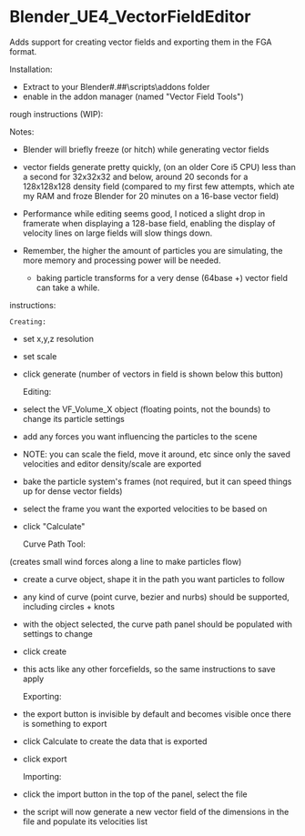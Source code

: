 Blender_UE4_VectorFieldEditor
=============================

Adds support for creating vector fields and exporting them in the FGA format.

Installation:
- Extract to your Blender\#.##\scripts\addons folder
- enable in the addon manager (named "Vector Field Tools")


rough instructions (WIP):


Notes:
- Blender will briefly freeze (or hitch) while generating vector fields
- vector fields generate pretty quickly, (on an older Core i5 CPU) less than a second for 32x32x32 and below, around 20 seconds for a 128x128x128 density field
(compared to my first few attempts, which ate my RAM and froze Blender for 20 minutes on a 16-base vector field)

- Performance while editing seems good, I noticed a slight drop in framerate when displaying a 128-base field, 
 enabling the display of velocity lines on large fields will slow things down.

- Remember, the higher the amount of particles you are simulating, the more memory and processing power will be needed.
	- baking particle transforms for a very dense (64base +) vector field can take a while.


instructions:

	Creating:

- set x,y,z resolution
- set scale
- click generate
(number of vectors in field is shown below this button)

	Editing:

- select the VF_Volume_X object (floating points, not the bounds) to change its particle settings
- add any forces you want influencing the particles to the scene
- NOTE: you can scale the field, move it around, etc since only the saved velocities and editor density/scale are exported
- bake the particle system's frames (not required, but it can speed things up for dense vector fields)
- select the frame you want the exported velocities to be based on
- click "Calculate"

	Curve Path Tool:

(creates small wind forces along a line to make particles flow)

- create a curve object, shape it in the path you want particles to follow
- any kind of curve (point curve, bezier and nurbs) should be supported, including circles + knots
- with the object selected, the curve path panel should be populated with settings to change
- click create
- this acts like any other forcefields, so the same instructions to save apply

	Exporting:

- the export button is invisible by default and becomes visible once there is something to export
- click Calculate to create the data that is exported
- click export

	Importing:

- click the import button in the top of the panel, select the file
- the script will now generate a new vector field of the dimensions in the file and populate its velocities list